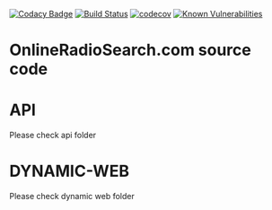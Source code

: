 [![Codacy Badge](https://api.codacy.com/project/badge/Grade/49433a89024e4a0ca901bc26ad9b7418)](https://app.codacy.com/manual/modestukasai/online-radio-search?utm_source=github.com&utm_medium=referral&utm_content=modestukasai/online-radio-search&utm_campaign=Badge_Grade_Dashboard)
[![Build Status](https://travis-ci.org/modestukasai/online-radio-search.svg?branch=master)](https://travis-ci.org/modestukasai/online-radio-search)
[![codecov](https://codecov.io/gh/modestukasai/online-radio-search/branch/master/graph/badge.svg)](https://codecov.io/gh/modestukasai/online-radio-search)
[![Known Vulnerabilities](https://snyk.io/test/github/modestukasai/online-radio-search/badge.svg)](https://snyk.io/test/github/modestukasai/online-radio-search)

# OnlineRadioSearch.com source code

# API
Please check api folder

# DYNAMIC-WEB
Please check dynamic web folder
